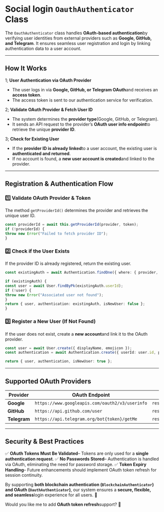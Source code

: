 # **Social login `OauthAuthenticator` Class**

The `OauthAuthenticator` class handles **OAuth-based authentication**by verifying user identities from external providers such as **Google, GitHub, and Telegram**. It ensures seamless user registration and login by linking authentication data to a user account.

---

## **How It Works**

1; **User Authentication via OAuth Provider**

- The user logs in via **Google, GitHub, or Telegram OAuth**and receives an **access token**.
- The access token is sent to our authentication service for verification.

2; **Validate OAuth Provider & Fetch User ID**

- The system determines the **provider type**(Google, GitHub, or Telegram).
- It sends an API request to the provider’s **OAuth user info endpoint**to retrieve the unique **provider ID**.

3; **Check for Existing User**

- If the **provider ID is already linked**to a user account, the existing user is **authenticated and returned**.
- If no account is found, a **new user account is created**and linked to the provider.

---

## **Registration & Authentication Flow**

### **1️⃣ Validate OAuth Provider & Token**

The method `getProviderId()` determines the provider and retrieves the unique user ID.

```typescript
const providerId = await this.getProviderId(provider, token);
if (!providerId) {
throw new Error("Failed to fetch provider ID");
}
```

### **2️⃣ Check if the User Exists**

If the provider ID is already registered, return the existing user.

```typescript
const existingAuth = await Authentication.findOne({ where: { provider, providerId } });

if (existingAuth) {
const user = await User.findByPk(existingAuth.userId);
if (!user) {
throw new Error("Associated user not found");
}
return { user, authentication: existingAuth, isNewUser: false };
}
```

### **3️⃣ Register a New User (If Not Found)**

If the user does not exist, create a **new account**and link it to the OAuth provider.

```typescript
const user = await User.create({ displayName, emojicon });
const authentication = await Authentication.create({ userId: user.id, provider, providerId });

return { user, authentication, isNewUser: true };
```

---

## **Supported OAuth Providers**

| **Provider**| **OAuth Endpoint**| **Fetched User ID**|
|-------------|------------------|----------------|
| **Google**| `https://www.googleapis.com/oauth2/v3/userinfo` | `response.data.sub` |
| **GitHub**| `https://api.github.com/user` | `response.data.id` |
| **Telegram**| `https://api.telegram.org/bot{token}/getMe` | `response.data.result.id` |

---

## **Security & Best Practices**

✅ **OAuth Tokens Must Be Validated**– Tokens are only used for a **single authentication request**.
✅ **No Passwords Stored**– Authentication is handled via OAuth, eliminating the need for password storage.
✅ **Token Expiry Handling**– Future enhancements should implement OAuth token refresh for session continuity.

By supporting **both blockchain authentication (`BlockchainAuthenticator`) and OAuth (`OauthAuthenticator`)**, our system ensures a **secure, flexible, and seamless**login experience for all users. 🚀

Would you like me to add **OAuth token refresh**support? 🔄
